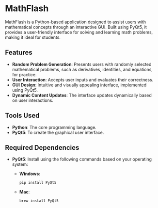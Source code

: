 # MathFlash

MathFlash is a Python-based application designed to assist users with mathematical concepts through an interactive GUI. Built using PyQt5, it provides a user-friendly interface for solving and learning math problems, making it ideal for students.

## Features

- **Random Problem Generation**: Presents users with randomly selected mathematical problems, such as derivatives, identities, and equations, for practice.
- **User Interaction**: Accepts user inputs and evaluates their correctness.
- **GUI Design**: Intuitive and visually appealing interface, implemented using PyQt5.
- **Dynamic Content Updates**: The interface updates dynamically based on user interactions.

## Tools Used

- **Python**: The core programming language.
- **PyQt5**: To create the graphical user interface.

## Required Dependencies

- **PyQt5**: Install using the following commands based on your operating system:

  - **Windows**:  
    ```bash
    pip install PyQt5
    ```

  - **Mac**:  
    ```bash
    brew install PyQt5
    ```
